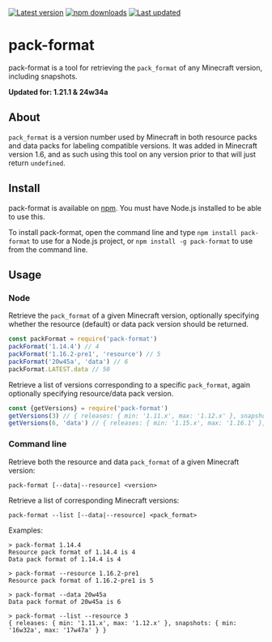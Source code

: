 [![Latest version](https://img.shields.io/github/v/release/Nixinova/pack-format?label=latest&style=flat-square)](https://github.com/Nixinova/pack-format/releases)
[![npm downloads](https://img.shields.io/npm/dt/pack-format?style=flat-square)](https://www.npmjs.com/package/pack-format)
[![Last updated](https://img.shields.io/github/release-date-pre/Nixinova/pack-format?label=updated&style=flat-square)](https://github.com/Nixinova/pack-format/releases)

# pack-format

pack-format is a tool for retrieving the `pack_format` of any Minecraft version, including snapshots.

**Updated for: 1.21.1 & 24w34a**

## About

`pack_format` is a version number used by Minecraft in both resource packs and data packs for labeling compatible versions.
It was added in Minecraft version 1.6, and as such using this tool on any version prior to that will just return `undefined`.

## Install

pack-format is available on [npm](https://www.npmjs.com/package/pack-format).
You must have Node.js installed to be able to use this.

To install pack-format, open the command line and type `npm install pack-format` to use for a Node.js project, or `npm install -g pack-format` to use from the command line.

## Usage

### Node

Retrieve the `pack_format` of a given Minecraft version, optionally specifying whether the resource (default) or data pack version should be returned.

```js
const packFormat = require('pack-format')
packFormat('1.14.4') // 4
packFormat('1.16.2-pre1', 'resource') // 5
packFormat('20w45a', 'data') // 6
packFormat.LATEST.data // 50
```

Retrieve a list of versions corresponding to a specific `pack_format`, again optionally specifying resource/data pack version.

```js
const {getVersions} = require('pack-format')
getVersions(3) // { releases: { min: '1.11.x', max: '1.12.x' }, snapshots: { min: '16w32a', max: '17w47a' } }
getVersions(6, 'data') // { releases: { min: '1.15.x', max: '1.16.1' }, snapshots: { min: '20w06a', max: '20w44a' } }
```

### Command line

Retrieve both the resource and data `pack_format` of a given Minecraft version:
```console
pack-format [--data|--resource] <version>
```

Retrieve a list of corresponding Minecraft versions:
```console
pack-format --list [--data|--resource] <pack_format>
```

Examples:
```console
> pack-format 1.14.4
Resource pack format of 1.14.4 is 4
Data pack format of 1.14.4 is 4

> pack-format --resource 1.16.2-pre1
Resource pack format of 1.16.2-pre1 is 5

> pack-format --data 20w45a
Data pack format of 20w45a is 6

> pack-format --list --resource 3
{ releases: { min: '1.11.x', max: '1.12.x' }, snapshots: { min: '16w32a', max: '17w47a' } }
```
